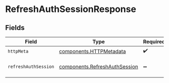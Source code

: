 # RefreshAuthSessionResponse


## Fields

| Field                                                                          | Type                                                                           | Required                                                                       | Description                                                                    |
| ------------------------------------------------------------------------------ | ------------------------------------------------------------------------------ | ------------------------------------------------------------------------------ | ------------------------------------------------------------------------------ |
| `httpMeta`                                                                     | [components.HTTPMetadata](../../models/components/httpmetadata.md)             | :heavy_check_mark:                                                             | N/A                                                                            |
| `refreshAuthSession`                                                           | [components.RefreshAuthSession](../../models/components/refreshauthsession.md) | :heavy_minus_sign:                                                             | Successfully started refresh                                                   |